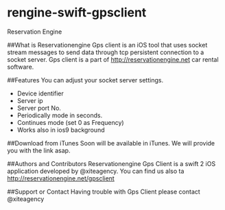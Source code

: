 # rengine-swift-gpsclient
Reservation Engine 

##What is
Reservationengine Gps client is an iOS tool that uses socket stream messages to send data through tcp persistent connection to a socket server. Gps client is a part of http://reservationengine.net car rental software.

##Features
You can adjust your socket server settings.
* Device identifier
* Server ip
* Server port No.
* Periodically mode in seconds.
* Continues mode (set 0 as Frequency)
* Works also in ios9 background

##Download from iTunes
Soon will be available in iTunes. We will provide you with the link asap.

##Authors and Contributors
Reservationengine Gps Client is a swift 2 iOS application developed by @xiteagency. You can find us also ta http://reservationengine.net/gpsclient

##Support or Contact
Having trouble with Gps Client please contact @xiteagency
